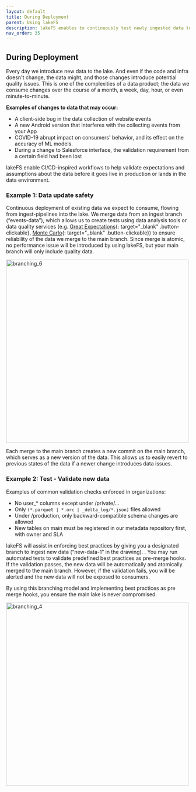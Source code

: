 ```yaml
---
layout: default
title: During Deployment
parent: Using lakeFS
description: lakeFS enables to continuously test newly ingested data to ensure data quality requirements are met
nav_order: 35
---
```


## During Deployment

Every day we introduce new data to the lake. And even if the code and infra doesn't change, the data might, and those changes introduce potential quality issues. This is one of the complexities of a data product; the data we consume changes over the course of a month, a week, day, hour, or even minute-to-minute.

**Examples of changes to data that may occur:**
 - A client-side bug in the data collection of website events
 - A new Android version that interferes with the collecting events from your App
 - COVID-19 abrupt impact on consumers' behavior, and its effect on the accuracy of ML models.
 - During a change to Salesforce interface, the validation requirement from a certain field had been lost

lakeFS enable CI/CD-inspired workflows to help validate expectations and assumptions about the data before it goes live in production or lands in the data environment.

### Example 1: Data update safety

Continuous deployment of existing data we expect to consume, flowing from ingest-pipelines into the lake. We merge data from an ingest branch (“events-data”), which allows us to create tests using data analysis tools or data quality services (e.g. [Great Expectations](https://greatexpectations.io/){: target="_blank" .button-clickable}, [Monte Carlo](https://www.montecarlodata.com/){: target="_blank" .button-clickable}) to ensure reliability of the data we merge to the main branch. Since merge is atomic, no performance issue will be introduced by using lakeFS, but your main branch will only include quality data. 

<img src="{{ site.baseurl }}/assets/img/branching_6.png" alt="branching_6" width="500px"/>

Each merge to the main branch creates a new commit on the main branch, which serves as a new version of the data. This allows us to easily revert to previous states of the data if a newer change introduces data issues.

### Example 2: Test - Validate new data

Examples of common validation checks enforced in organizations:  

 - No user_* columns except under /private/...
 - Only `(*.parquet | *.orc | _delta_log/*.json)` files allowed
 - Under /production, only backward-compatible schema changes are allowed
 - New tables on main must be registered in our metadata repository first, with owner and SLA

lakeFS will assist in enforcing best practices by giving you a designated branch to ingest new data (“new-data-1” in the drawing). . You may run automated tests to validate predefined best practices as pre-merge hooks. If the validation passes, the new data will be automatically and atomically merged to the main branch. However, if the validation fails, you will be alerted and the new data will not be exposed to consumers.

By using this branching model and implementing best practices as pre merge hooks, you ensure the main lake is never compromised.

<img src="{{ site.baseurl }}/assets/img/branching_4.png" alt="branching_4" width="500px"/>

